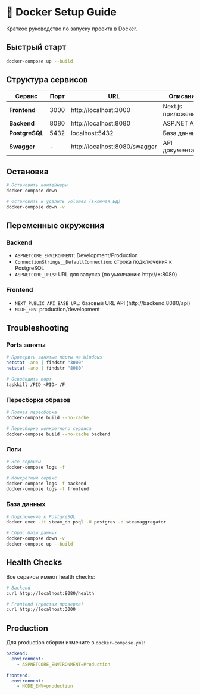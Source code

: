 # 🐳 Docker Setup Guide

Краткое руководство по запуску проекта в Docker.

## Быстрый старт

```bash
docker-compose up --build
```

## Структура сервисов

| Сервис | Порт | URL | Описание |
|--------|------|-----|----------|
| **Frontend** | 3000 | http://localhost:3000 | Next.js приложение |
| **Backend** | 8080 | http://localhost:8080 | ASP.NET API |
| **PostgreSQL** | 5432 | localhost:5432 | База данных |
| **Swagger** | - | http://localhost:8080/swagger | API документация |

## Остановка

```bash
# Остановить контейнеры
docker-compose down

# Остановить и удалить volumes (включая БД)
docker-compose down -v
```

## Переменные окружения

### Backend
- `ASPNETCORE_ENVIRONMENT`: Development/Production
- `ConnectionStrings__DefaultConnection`: строка подключения к PostgreSQL
- `ASPNETCORE_URLS`: URL для запуска (по умолчанию http://+:8080)

### Frontend
- `NEXT_PUBLIC_API_BASE_URL`: базовый URL API (http://backend:8080/api)
- `NODE_ENV`: production/development

## Troubleshooting

### Ports заняты

```bash
# Проверить занятые порты на Windows
netstat -ano | findstr "3000"
netstat -ano | findstr "8080"

# Освободить порт
taskkill /PID <PID> /F
```

### Пересборка образов

```bash
# Полная пересборка
docker-compose build --no-cache

# Пересборка конкретного сервиса
docker-compose build --no-cache backend
```

### Логи

```bash
# Все сервисы
docker-compose logs -f

# Конкретный сервис
docker-compose logs -f backend
docker-compose logs -f frontend
```

### База данных

```bash
# Подключение к PostgreSQL
docker exec -it steam_db psql -U postgres -d steamaggregator

# Сброс базы данных
docker-compose down -v
docker-compose up --build
```

## Health Checks

Все сервисы имеют health checks:

```bash
# Backend
curl http://localhost:8080/health

# Frontend (простая проверка)
curl http://localhost:3000
```

## Production

Для production сборки измените в `docker-compose.yml`:

```yaml
backend:
  environment:
    - ASPNETCORE_ENVIRONMENT=Production

frontend:
  environment:
    - NODE_ENV=production
```

